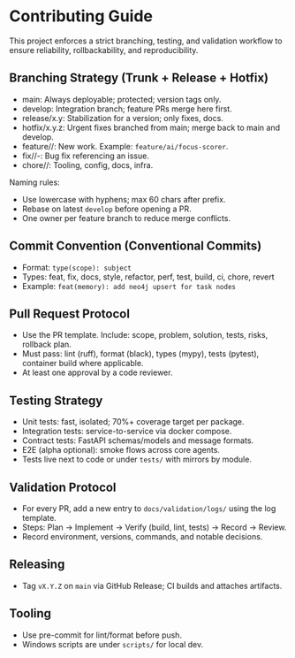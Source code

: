 # Contributing Guide

This project enforces a strict branching, testing, and validation workflow to ensure reliability, rollbackability, and reproducibility.

## Branching Strategy (Trunk + Release + Hotfix)
- main: Always deployable; protected; version tags only.
- develop: Integration branch; feature PRs merge here first.
- release/x.y: Stabilization for a version; only fixes, docs.
- hotfix/x.y.z: Urgent fixes branched from main; merge back to main and develop.
- feature/<area>/<short-desc>: New work. Example: `feature/ai/focus-scorer`.
- fix/<scope>/<issue-id>-<desc>: Bug fix referencing an issue.
- chore/<scope>/<desc>: Tooling, config, docs, infra.

Naming rules:
- Use lowercase with hyphens; max 60 chars after prefix.
- Rebase on latest `develop` before opening a PR.
- One owner per feature branch to reduce merge conflicts.

## Commit Convention (Conventional Commits)
- Format: `type(scope): subject`
- Types: feat, fix, docs, style, refactor, perf, test, build, ci, chore, revert
- Example: `feat(memory): add neo4j upsert for task nodes`

## Pull Request Protocol
- Use the PR template. Include: scope, problem, solution, tests, risks, rollback plan.
- Must pass: lint (ruff), format (black), types (mypy), tests (pytest), container build where applicable.
- At least one approval by a code reviewer.

## Testing Strategy
- Unit tests: fast, isolated; 70%+ coverage target per package.
- Integration tests: service-to-service via docker compose.
- Contract tests: FastAPI schemas/models and message formats.
- E2E (alpha optional): smoke flows across core agents.
- Tests live next to code or under `tests/` with mirrors by module.

## Validation Protocol
- For every PR, add a new entry to `docs/validation/logs/` using the log template.
- Steps: Plan → Implement → Verify (build, lint, tests) → Record → Review.
- Record environment, versions, commands, and notable decisions.

## Releasing
- Tag `vX.Y.Z` on `main` via GitHub Release; CI builds and attaches artifacts.

## Tooling
- Use pre-commit for lint/format before push.
- Windows scripts are under `scripts/` for local dev.
